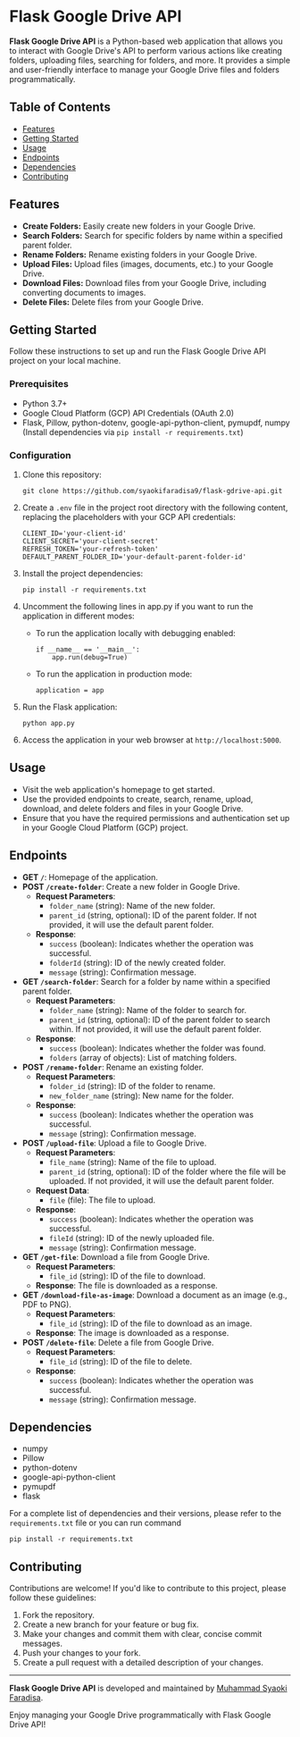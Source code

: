 # Flask Google Drive API

**Flask Google Drive API** is a Python-based web application that allows you to interact with Google Drive's API to perform various actions like creating folders, uploading files, searching for folders, and more. It provides a simple and user-friendly interface to manage your Google Drive files and folders programmatically.

## Table of Contents

- [Features](#features)
- [Getting Started](#getting-started)
- [Usage](#usage)
- [Endpoints](#endpoints)
- [Dependencies](#dependencies)
- [Contributing](#contributing)

## Features

- **Create Folders:** Easily create new folders in your Google Drive.
- **Search Folders:** Search for specific folders by name within a specified parent folder.
- **Rename Folders:** Rename existing folders in your Google Drive.
- **Upload Files:** Upload files (images, documents, etc.) to your Google Drive.
- **Download Files:** Download files from your Google Drive, including converting documents to images.
- **Delete Files:** Delete files from your Google Drive.

## Getting Started

Follow these instructions to set up and run the Flask Google Drive API project on your local machine.

### Prerequisites

- Python 3.7+
- Google Cloud Platform (GCP) API Credentials (OAuth 2.0)
- Flask, Pillow, python-dotenv, google-api-python-client, pymupdf, numpy (Install dependencies via `pip install -r requirements.txt`)

### Configuration

1. Clone this repository:
    ```
    git clone https://github.com/syaokifaradisa9/flask-gdrive-api.git
    ```
2. Create a `.env` file in the project root directory with the following content, replacing the placeholders with your GCP API credentials:
    ```
    CLIENT_ID='your-client-id'
    CLIENT_SECRET='your-client-secret'
    REFRESH_TOKEN='your-refresh-token'
    DEFAULT_PARENT_FOLDER_ID='your-default-parent-folder-id'
    ```
3. Install the project dependencies:
    ```
    pip install -r requirements.txt
    ```
4. Uncomment the following lines in app.py if you want to run the application in different modes:
    - To run the application locally with debugging enabled:
        ```
        if __name__ == '__main__':
            app.run(debug=True)
        ```
    
    - To run the application in production mode:
        ```
        application = app
        ```
5. Run the Flask application:
    ```
    python app.py
    ```
6. Access the application in your web browser at `http://localhost:5000`.

## Usage

- Visit the web application's homepage to get started.
- Use the provided endpoints to create, search, rename, upload, download, and delete folders and files in your Google Drive.
- Ensure that you have the required permissions and authentication set up in your Google Cloud Platform (GCP) project.

## Endpoints

- **GET `/`**: Homepage of the application.
- **POST `/create-folder`**: Create a new folder in Google Drive.
  - **Request Parameters**:
    - `folder_name` (string): Name of the new folder.
    - `parent_id` (string, optional): ID of the parent folder. If not provided, it will use the default parent folder.
  - **Response**:
    - `success` (boolean): Indicates whether the operation was successful.
    - `folderId` (string): ID of the newly created folder.
    - `message` (string): Confirmation message.
- **GET `/search-folder`**: Search for a folder by name within a specified parent folder.
  - **Request Parameters**:
    - `folder_name` (string): Name of the folder to search for.
    - `parent_id` (string, optional): ID of the parent folder to search within. If not provided, it will use the default parent folder.
  - **Response**:
    - `success` (boolean): Indicates whether the folder was found.
    - `folders` (array of objects): List of matching folders.
- **POST `/rename-folder`**: Rename an existing folder.
  - **Request Parameters**:
    - `folder_id` (string): ID of the folder to rename.
    - `new_folder_name` (string): New name for the folder.
  - **Response**:
    - `success` (boolean): Indicates whether the operation was successful.
    - `message` (string): Confirmation message.
- **POST `/upload-file`**: Upload a file to Google Drive.
  - **Request Parameters**:
    - `file_name` (string): Name of the file to upload.
    - `parent_id` (string, optional): ID of the folder where the file will be uploaded. If not provided, it will use the default parent folder.
  - **Request Data**:
    - `file` (file): The file to upload.
  - **Response**:
    - `success` (boolean): Indicates whether the operation was successful.
    - `fileId` (string): ID of the newly uploaded file.
    - `message` (string): Confirmation message.
- **GET `/get-file`**: Download a file from Google Drive.
  - **Request Parameters**:
    - `file_id` (string): ID of the file to download.
  - **Response**: The file is downloaded as a response.
- **GET `/download-file-as-image`**: Download a document as an image (e.g., PDF to PNG).
  - **Request Parameters**:
    - `file_id` (string): ID of the file to download as an image.
  - **Response**: The image is downloaded as a response.
- **POST `/delete-file`**: Delete a file from Google Drive.
  - **Request Parameters**:
    - `file_id` (string): ID of the file to delete.
  - **Response**:
    - `success` (boolean): Indicates whether the operation was successful.
    - `message` (string): Confirmation message.

## Dependencies

- numpy
- Pillow
- python-dotenv
- google-api-python-client
- pymupdf
- flask

For a complete list of dependencies and their versions, please refer to the `requirements.txt` file or you can run command
```
pip install -r requirements.txt
```

## Contributing

Contributions are welcome! If you'd like to contribute to this project, please follow these guidelines:

1. Fork the repository.
2. Create a new branch for your feature or bug fix.
3. Make your changes and commit them with clear, concise commit messages.
4. Push your changes to your fork.
5. Create a pull request with a detailed description of your changes.

---

**Flask Google Drive API** is developed and maintained by [Muhammad Syaoki Faradisa](https://github.com/syaokifaradisa9).

Enjoy managing your Google Drive programmatically with Flask Google Drive API!
